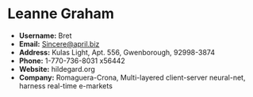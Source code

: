 # Leanne Graham
- **Username:** Bret
- **Email:** Sincere@april.biz
- **Address:** Kulas Light, Apt. 556, Gwenborough, 92998-3874
- **Phone:** 1-770-736-8031 x56442
- **Website:** hildegard.org
- **Company:** Romaguera-Crona, Multi-layered client-server neural-net, harness real-time e-markets